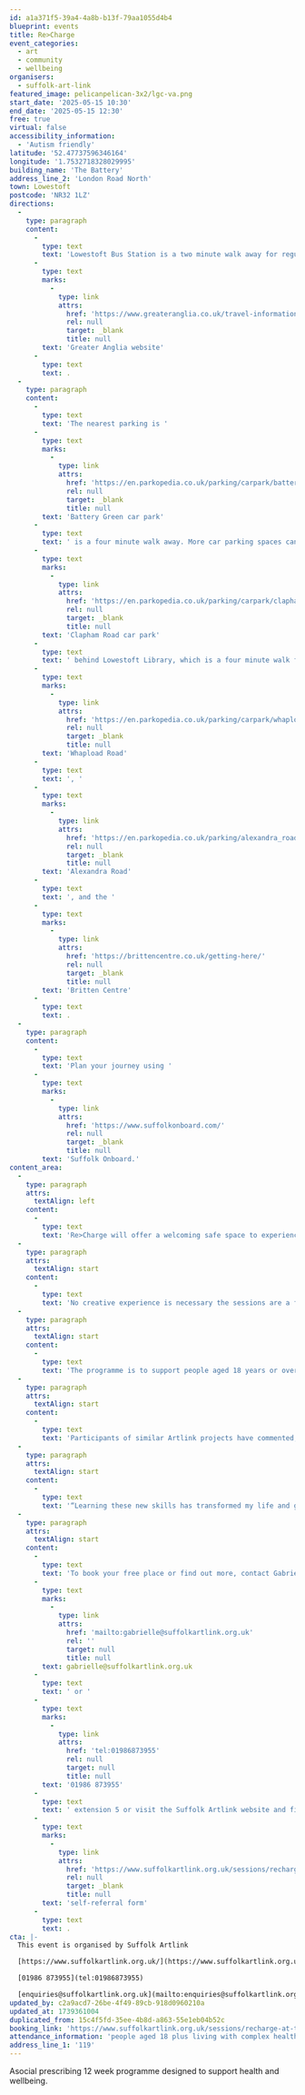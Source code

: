 ```yaml
---
id: a1a371f5-39a4-4a8b-b13f-79aa1055d4b4
blueprint: events
title: Re>Charge
event_categories:
  - art
  - community
  - wellbeing
organisers:
  - suffolk-art-link
featured_image: pelicanpelican-3x2/lgc-va.png
start_date: '2025-05-15 10:30'
end_date: '2025-05-15 12:30'
free: true
virtual: false
accessibility_information:
  - 'Autism friendly'
latitude: '52.47737596346164'
longitude: '1.7532718328029995'
building_name: 'The Battery'
address_line_2: 'London Road North'
town: Lowestoft
postcode: 'NR32 1LZ'
directions:
  -
    type: paragraph
    content:
      -
        type: text
        text: 'Lowestoft Bus Station is a two minute walk away for regular services to and from Norwich, Great Yarmouth and Southwold. Lowestoft railway station is a six minute walk away, and you can find up to date train times on the '
      -
        type: text
        marks:
          -
            type: link
            attrs:
              href: 'https://www.greateranglia.co.uk/travel-information/station-information/lwt'
              rel: null
              target: _blank
              title: null
        text: 'Greater Anglia website'
      -
        type: text
        text: .
  -
    type: paragraph
    content:
      -
        type: text
        text: 'The nearest parking is '
      -
        type: text
        marks:
          -
            type: link
            attrs:
              href: 'https://en.parkopedia.co.uk/parking/carpark/battery_green/nr32/east_suffolk/?arriving=202404291000&leaving=202404291200'
              rel: null
              target: _blank
              title: null
        text: 'Battery Green car park'
      -
        type: text
        text: ' is a four minute walk away. More car parking spaces can also be found at '
      -
        type: text
        marks:
          -
            type: link
            attrs:
              href: 'https://en.parkopedia.co.uk/parking/carpark/clapham_road/nr32/east_suffolk/?arriving=202404291000&leaving=202404291200'
              rel: null
              target: _blank
              title: null
        text: 'Clapham Road car park'
      -
        type: text
        text: ' behind Lowestoft Library, which is a four minute walk from the Battery. Long Stay parking is available at '
      -
        type: text
        marks:
          -
            type: link
            attrs:
              href: 'https://en.parkopedia.co.uk/parking/carpark/whapload_road/nr32/east_suffolk/?arriving=202404291000&leaving=202404291200'
              rel: null
              target: _blank
              title: null
        text: 'Whapload Road'
      -
        type: text
        text: ', '
      -
        type: text
        marks:
          -
            type: link
            attrs:
              href: 'https://en.parkopedia.co.uk/parking/alexandra_road_lowestoft/?arriving=202404291000&leaving=202404291200'
              rel: null
              target: _blank
              title: null
        text: 'Alexandra Road'
      -
        type: text
        text: ', and the '
      -
        type: text
        marks:
          -
            type: link
            attrs:
              href: 'https://brittencentre.co.uk/getting-here/'
              rel: null
              target: _blank
              title: null
        text: 'Britten Centre'
      -
        type: text
        text: .
  -
    type: paragraph
    content:
      -
        type: text
        text: 'Plan your journey using '
      -
        type: text
        marks:
          -
            type: link
            attrs:
              href: 'https://www.suffolkonboard.com/'
              rel: null
              target: _blank
              title: null
        text: 'Suffolk Onboard.'
content_area:
  -
    type: paragraph
    attrs:
      textAlign: left
    content:
      -
        type: text
        text: 'Re>Charge will offer a welcoming safe space to experience creative and mindful activities together. Artists Eleanor Rodwell and Sarah Lewis will lead the relaxed sessions. There will be the opportunity to learn new skills in a variety of different art forms inspired by local heritage.'
  -
    type: paragraph
    attrs:
      textAlign: start
    content:
      -
        type: text
        text: 'No creative experience is necessary the sessions are a friendly way of experiencing new skills and to promote wellbeing.'
  -
    type: paragraph
    attrs:
      textAlign: start
    content:
      -
        type: text
        text: 'The programme is to support people aged 18 years or over living in Lowestoft and Waveney with long term health needs. Participation is through referral. Health and Wellbeing Coaches and Care Co-ordinators and health support workers are welcome to also attend. The Battery of Ideas is accessible.'
  -
    type: paragraph
    attrs:
      textAlign: start
    content:
      -
        type: text
        text: 'Participants of similar Artlink projects have commented, “I feel marvellous now. It’s unbelievable what a group like this can do.”'
  -
    type: paragraph
    attrs:
      textAlign: start
    content:
      -
        type: text
        text: '“Learning these new skills has transformed my life and given me so much inspiration.”'
  -
    type: paragraph
    attrs:
      textAlign: start
    content:
      -
        type: text
        text: 'To book your free place or find out more, contact Gabrielle on '
      -
        type: text
        marks:
          -
            type: link
            attrs:
              href: 'mailto:gabrielle@suffolkartlink.org.uk'
              rel: ''
              target: null
              title: null
        text: gabrielle@suffolkartlink.org.uk
      -
        type: text
        text: ' or '
      -
        type: text
        marks:
          -
            type: link
            attrs:
              href: 'tel:01986873955'
              rel: null
              target: null
              title: null
        text: '01986 873955'
      -
        type: text
        text: ' extension 5 or visit the Suffolk Artlink website and fill out the '
      -
        type: text
        marks:
          -
            type: link
            attrs:
              href: 'https://www.suffolkartlink.org.uk/sessions/recharge-at-the-battery-of-ideas/'
              rel: null
              target: _blank
              title: null
        text: 'self-referral form'
      -
        type: text
        text: .
cta: |-
  This event is organised by Suffolk Artlink

  [https://www.suffolkartlink.org.uk/](https://www.suffolkartlink.org.uk/) 

  [01986 873955](tel:01986873955)

  [enquiries@suffolkartlink.org.uk](mailto:enquiries@suffolkartlink.org.uk)
updated_by: c2a9acd7-26be-4f49-89cb-918d0960210a
updated_at: 1739361004
duplicated_from: 15c4f5fd-35ee-4b8d-a863-55e1eb04b52c
booking_link: 'https://www.suffolkartlink.org.uk/sessions/recharge-at-the-battery-of-ideas/'
attendance_information: 'people aged 18 plus living with complex health needs'
address_line_1: '119'
---
```

Asocial prescribing 12 week programme designed to support health and wellbeing.